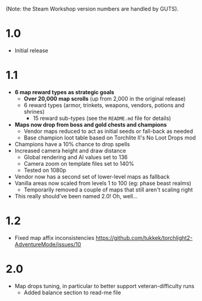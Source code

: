 (Note: the Steam Workshop version numbers are handled by GUTS).

# 1.0

* Initial release

# 1.1

* **6 map reward types as strategic goals**
  * **Over 20,000 map scrolls** (up from 2,000 in the original release)
  * 6 reward types (armor, trinkets, weapons, vendors, potions and shrines)
    * 15 reward sub-types (see the `README.md` file for details)
* **Maps now drop from boss and gold chests and champions**
  * Vendor maps reduced to act as initial seeds or fall-back as needed
  * Base champion loot table based on Torchlite II's No Loot Drops mod
* Champions have a 10% chance to drop spells
* Increased camera height and draw distance
  * Global rendering and AI values set to 136
  * Camera zoom on template files set to 140%
  * Tested on 1080p
* Vendor now has a second set of lower-level maps as fallback
* Vanilla areas now scaled from levels 1 to 100 (eg: phase beast realms)
  * Temporarily removed a couple of maps that still aren't scaling right
* This really should've been named 2.0! Oh, well...

# 1.2

* Fixed map affix inconsistencies https://github.com/tukkek/torchlight2-AdventureMode/issues/10

# 2.0

* Map drops tuning, in particular to better support veteran-difficulty runs
  * Added balance section to read-me file
 
